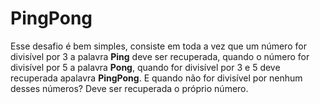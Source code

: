 PingPong
========
Esse desafio é bem simples, consiste em toda a vez que um número for divisível por 3 a palavra
**Ping** deve ser recuperada, quando o número for divisível por 5 a palavra **Pong**, quando
for divisível por 3 e 5 deve recuperada apalavra **PingPong**. E quando não for divisível por nenhum
desses números? Deve ser recuperada o próprio número.
